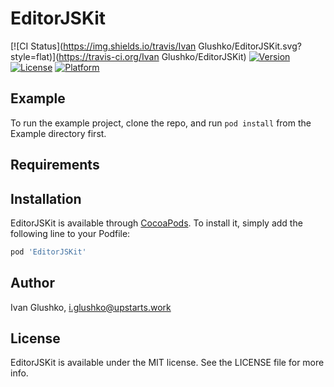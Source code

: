 # EditorJSKit

[![CI Status](https://img.shields.io/travis/Ivan Glushko/EditorJSKit.svg?style=flat)](https://travis-ci.org/Ivan Glushko/EditorJSKit)
[![Version](https://img.shields.io/cocoapods/v/EditorJSKit.svg?style=flat)](https://cocoapods.org/pods/EditorJSKit)
[![License](https://img.shields.io/cocoapods/l/EditorJSKit.svg?style=flat)](https://cocoapods.org/pods/EditorJSKit)
[![Platform](https://img.shields.io/cocoapods/p/EditorJSKit.svg?style=flat)](https://cocoapods.org/pods/EditorJSKit)

## Example

To run the example project, clone the repo, and run `pod install` from the Example directory first.

## Requirements

## Installation

EditorJSKit is available through [CocoaPods](https://cocoapods.org). To install
it, simply add the following line to your Podfile:

```ruby
pod 'EditorJSKit'
```

## Author

Ivan Glushko, i.glushko@upstarts.work

## License

EditorJSKit is available under the MIT license. See the LICENSE file for more info.
